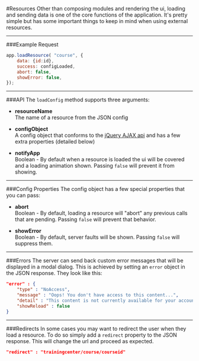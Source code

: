 #Resources
Other than composing modules and rendering the ui, loading and sending data is one of the core functions of the application. It's pretty simple but has some important things to keep in mind when using external resources.

***

###Example Request
```js
app.loadResource( "course", {
    data: {id:id},
    success: configLoaded,
    abort: false,
    showError: false,
});
```

***

###API
The `loadConfig` method supports three arguments:  

- **resourceName**  
The name of a resource from the JSON config

- **configObject**  
A config object that conforms to the [jQuery AJAX api](http://api.jquery.com/jquery.ajax/) and has a few extra properties (detailed below)

- **notifyApp**  
Boolean - By default when a resource is loaded the ui will be covered and a loading animation shown. Passing `false` will prevent it from showing.

***

###Config Properties
The config object has a few special properties that you can pass:

- **abort**  
Boolean - By default, loading a resource will "abort" any previous calls that are pending. Passing `false` will prevent that behavior.

- **showError**  
Boolean - By default, server faults will be shown. Passing `false` will suppress them.

***

###Errors
The server can send back custom error messages that will be displayed in a modal dialog. This is achieved by setting an `error` object in the JSON response. They look like this:

```json
"error" : {
    "type" : "NoAccess",
    "message" : "Oops! You don't have access to this content...",
    "detail" : "This content is not currently available for your account. Sorry about that!",
    "showReload" : false
}
```

***

###Redirects
In some cases you may want to redirect the user when they load a resource. To do so simply add a `redirect` property to the JSON response. This will change the url and proceed as expected.

```json
"redirect" : "trainingcenter/course/courseid"
```
